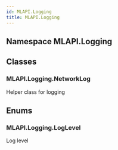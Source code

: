 ```yaml
---  
id: MLAPI.Logging  
title: MLAPI.Logging
---
```


## Namespace MLAPI.Logging

<div class="markdown level0 summary">

</div>

<div class="markdown level0 conceptual">

</div>

<div class="markdown level0 remarks">

</div>

## Classes

### MLAPI.Logging.NetworkLog

<div class="section">

Helper class for logging

</div>

## Enums

### MLAPI.Logging.LogLevel

<div class="section">

Log level

</div>
